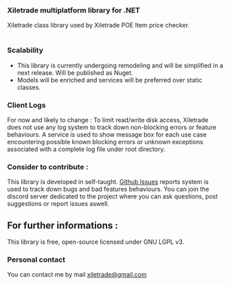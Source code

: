 ### Xiletrade multiplatform library for .NET
Xiletrade class library used by Xiletrade POE Item price checker.<br><br>

### Scalability
* This library is currently undergoing remodeling and will be simplified in a next release. Will be published as Nuget.
* Models will be enriched and services will be preferred over static classes.

### Client Logs
For now and likely to change : To limit read/write disk access, Xiletrade does not use any log system to track down non-blocking errors or feature behaviours.
A service is used to show message box for each use case encountering possible known blocking errors or unknown exceptions associated with a complete log file under root directory.

### Consider to contribute :
This library is developed in self-taught. [Github Issues](https://github.com/maxensas/xiletrade/issues) reports system is used to track down bugs and bad features behaviours.
You can join the discord server dedicated to the project where you can ask questions, post suggestions or report issues aswell.

## For further informations :
This library is free, open-source licensed under GNU LGPL v3.  

### Personal contact
You can contact me by mail [xiletrade@gmail.com](mailto:xiletrade@gmail.com)  